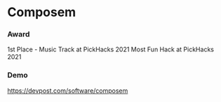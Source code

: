 # Composem

### Award
1st Place - Music Track at PickHacks 2021
Most Fun Hack at PickHacks 2021

### Demo
https://devpost.com/software/composem
